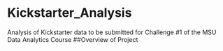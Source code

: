 # Kickstarter_Analysis
Analysis of Kickstarter data to be submitted for Challenge #1 of the MSU Data Analytics Course
##Overview of Project
